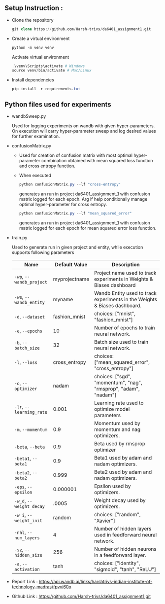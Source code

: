 ## Setup Instruction :

- Clone the repository
    
    ```sql
    git clone https://github.com/Harsh-trivs/da6401_assignment1.git
    ```
    
- Create a virtual environment
    
    ```sql
    python -m venv venv
    ```
    
    Activate virtual environment
    
    ```powershell
    .\venv\Scripts\activate # Windows
    source venv/bin/activate # Mac/Linux
    ```
    
- Install dependencies
    
    ```powershell
    pip install -r requirements.txt
    ```
    

## Python files used for experiments

- wandbSweep.py
    
    Used for logging experiments on wandb with given hyper-parameters. On execution will carry hyper-parameter sweep and log desired values for further examination.
    
- confusionMatrix.py
    - Used for creation of confusion matrix with most optimal hyper-parameter combination obtained with mean squared loss function and cross entropy function.
    - When executed
        
        ```powershell
        python confusionMatrix.py --lf "cross-entropy"
        ```
        
        generates an run in project da6401_assignment_1 with confusion matrix logged for each epoch. Arg lf help conditionally manage optimal hyper-parameter for cross entropy.
        
        ```powershell
        python confusionMatrix.py --lf "mean_squared_error"
        ```
        
        generates an run in project da6401_assignment_1 with confusion matrix logged for each epoch for mean squared error loss function.
        
- train.py
    
    Used to generate run in given project and entity, while execution supports following parameters 
    
    | Name | Default Value | Description |
    | --- | --- | --- |
    | `-wp`, `--wandb_project` | myprojectname | Project name used to track experiments in Weights & Biases dashboard |
    | `-we`, `--wandb_entity` | myname | Wandb Entity used to track experiments in the Weights & Biases dashboard. |
    | `-d`, `--dataset` | fashion_mnist | choices: ["mnist", "fashion_mnist"] |
    | `-e`, `--epochs` | 10 | Number of epochs to train neural network. |
    | `-b`, `--batch_size` | 32 | Batch size used to train neural network. |
    | `-l`, `--loss` | cross_entropy | choices: ["mean_squared_error", "cross_entropy"] |
    | `-o`, `--optimizer` | nadam | choices: ["sgd", "momentum", "nag", "rmsprop", "adam", "nadam"] |
    | `-lr`, `--learning_rate` | 0.001 | Learning rate used to optimize model parameters |
    | `-m`, `--momentum` | 0.9 | Momentum used by momentum and nag optimizers. |
    | `-beta`, `--beta` | 0.9 | Beta used by rmsprop optimizer |
    | `-beta1`, `--beta1` | 0.9 | Beta1 used by adam and nadam optimizers. |
    | `-beta2`, `--beta2` | 0.999 | Beta2 used by adam and nadam optimizers. |
    | `-eps`, `--epsilon` | 0.000001 | Epsilon used by optimizers. |
    | `-w_d`, `--weight_decay` | .0005 | Weight decay used by optimizers. |
    | `-w_i`, `--weight_init` | random | choices: ["random", "Xavier"] |
    | `-nhl`, `--num_layers` | 4 | Number of hidden layers used in feedforward neural network. |
    | `-sz`, `--hidden_size` | 256 | Number of hidden neurons in a feedforward layer. |
    | `-a`, `--activation` | tanh | choices: ["identity", "sigmoid", "tanh", "ReLU"] |

- Report Link : https://api.wandb.ai/links/harshtrivs-indian-institute-of-technology-madras/fpvvi60o

- Github Link : https://github.com/Harsh-trivs/da6401_assignment1.git
